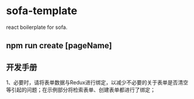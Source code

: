 # sofa-template

react boilerplate for sofa.

## npm run create [pageName]

## 开发手册

1、必要时，请将表单数据与Redux进行绑定，以减少不必要的关于表单是否清空等引起的问题；在示例部分将检索表单、创建表单都进行了绑定；
